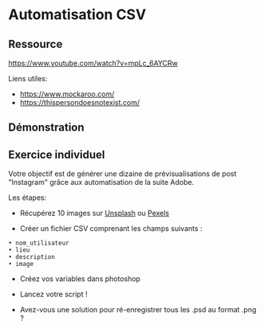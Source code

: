 # Automatisation CSV 

## Ressource

https://www.youtube.com/watch?v=mpLc_6AYCRw

Liens utiles: 
- https://www.mockaroo.com/
- https://thispersondoesnotexist.com/

## Démonstration 

## Exercice individuel

Votre objectif est de générer une dizaine de prévisualisations de post "Instagram" grâce aux automatisation de la suite Adobe.

Les étapes: 
- Récupérez 10 images sur [Unsplash](https://unsplash.com/) ou [Pexels](https://www.pexels.com/fr-fr/)  

- Créer un fichier CSV comprenant les champs suivants : 
```
• nom_utilisateur
• lieu
• description
• image
```

- Créez vos variables dans photoshop 

- Lancez votre script ! 

- Avez-vous une solution pour ré-enregistrer tous les .psd au format .png ?
